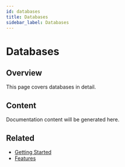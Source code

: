 ```yaml
---
id: databases
title: Databases
sidebar_label: Databases
---
```


# Databases

## Overview

This page covers databases in detail.

## Content

Documentation content will be generated here.

## Related

- [Getting Started](/getting-started)
- [Features](/features)
